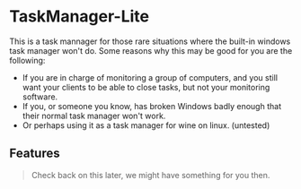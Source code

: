 # TaskManager-Lite

This is a task mannager for those rare situations where the built-in windows task manager won't do.
Some reasons why this may be good for you are the following:
 
 * If you are in charge of monitoring a group of computers, and you still want your clients to be able to close tasks, but not your monitoring software.
 * If you, or someone you know, has broken Windows badly enough that their normal task manager won't work.
 * Or perhaps using it as a task manager for wine on linux. (untested)
 
## Features

> Check back on this later, we might have something for you then.

